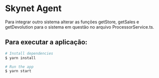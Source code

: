 # Skynet Agent

Para integrar outro sistema alterar as funções getStore, getSales e getDevolution para o sistema em questão no arquivo ProcessorService.ts.

## Para executar a aplicação:

```bash
# Install dependencies
$ yarn install

# Run the app
$ yarn start
```